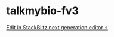# talkmybio-fv3

[Edit in StackBlitz next generation editor ⚡️](https://stackblitz.com/~/github.com/Chirraag/talkmybio-fv3)